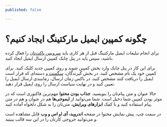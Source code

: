 ```yaml
---
published: false

---
```

# چگونه کمپین ایمیل مارکتینگ ایجاد کنیم؟

برای انجام تبلیغات ایمیل مارکتینگ قبل از هر کاری باید [سرویس پاکت‌تان](https://doc.chabok.io/panel/settings.html#%D9%81%D8%B9%D8%A7%D9%84%D8%B3%D8%A7%D8%B2%DB%8C-%D8%AF%D8%B1%DA%AF%D8%A7%D9%87-%D8%A7%D8%B1%D8%B3%D8%A7%D9%84-%D8%A7%DB%8C%D9%85%DB%8C%D9%84) را فعال کرده باشید، سپس باید در پنل چابک کمپین ارسال ایمیل ایجاد کنید.

برای این کار در پنل چابک وارد بخش کمپین شوید و روی کمپین جدید کلیک کنید. برای کمپین خود یک نام مشخص کنید. در بخش گیرندگان، [سگمنت ](https://doc.chabok.io/panel/segment.html)و دسته‌ای که قرار است ایمیل را دریافت کنند مشخص کنید. در باکس زمان ارسال، زمانبندی ارسال ایمیل را تعیین کنید و در نهایت سیاست ارسال را روی ایمیل قرار دهید.

 حالا عنوان و متن پیام‌تان را بنویسید. **جذاب بودن محتوا** مهم‌ترین فاکتوری است که در موثر بودن کمپین شما دخیل است.  شما می‌توانید از **ایموجی‌ها** هم در عنوان و هم در متن پیام استفاده کنید و با کمک **ابزارهای ویرایش،** متن‌تان را به شکل دلخواه آماده کنید.

در سمت چپ، پیش نمایش محتوا در صفحه **اندروید، آی او اس و وب** قابل مشاهده است و می‌توانید خروجی کارتان را در این سه قالب ببینید.